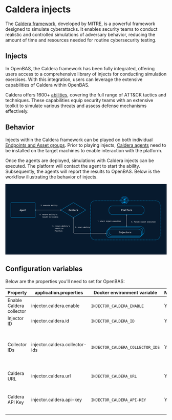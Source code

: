 # Caldera injects

The [Caldera framework](https://caldera.mitre.org/), developed by MITRE, is a powerful framework designed to simulate cyberattacks. It enables security teams to conduct realistic and controlled simulations of adversary behavior, reducing the amount of time and resources needed for routine cybersecurity testing.

## Injects

In OpenBAS, the Caldera framework has been fully integrated, offering users access to a comprehensive library of injects for conducting simulation exercises. With this integration, users can leverage the extensive capabilities of Caldera within OpenBAS.

Caldera offers 1600+ [abilities](https://caldera.readthedocs.io/en/latest/Learning-the-terminology.html#abilities-and-adversaries), covering the full range of ATT&CK tactics and techniques. These capabilities equip security teams with an extensive toolkit to simulate various threats and assess defense mechanisms effectively.

<!-- screenshot of the window "Integrations > Injectors > Caldera" with a nice list of injects -->


## Behavior

Injects within the Caldera framework can be played on both individual [Endpoints and Asset groups](assets). Prior to playing injects, [Caldera agents](injectors.md#agent-section) need to be installed on the target machines to enable interaction with the platform.

Once the agents are deployed, simulations with Caldera injects can be executed. The platform will contact the agent to start the ability. Subsequently, the agents will report the results to OpenBAS. Below is the workflow illustrating the behavior of injects.

![Async workflow](assets/inject-caldera.png)


## Configuration variables

<!-- cette partie n'est plus d'actualité maintenant que Caldera est built-in, non ? à supprimer ? Si ce n'est pas à supprimer, c'est à migrer dans une page de configuration, pas dans une page "usage" -->

Below are the properties you'll need to set for OpenBAS:

| Property                 | application.properties         | Docker environment variable      | Mandatory | Description                                              |
|--------------------------|--------------------------------|----------------------------------|-----------|----------------------------------------------------------|
| Enable Caldera collector | injector.caldera.enable        | `INJECTOR_CALDERA_ENABLE`        | Yes       | Enable the Caldera injector.                             |
| Injector ID              | injector.caldera.id            | `INJECTOR_CALDERA_ID`            | Yes       | The ID of the injector.                                  |
| Collector IDs            | injector.caldera.collector-ids | `INJECTOR_CALDERA_COLLECTOR_IDS` | Yes       | The collector IDs compatible with the injection process. |
| Caldera URL              | injector.caldera.url           | `INJECTOR_CALDERA_URL`           | Yes       | The URL of the Caldera instance.                         |
| Caldera API Key          | injector.caldera.api-key       | `INJECTOR_CALDERA_API-KEY`       | Yes       | The API Key for the rest API of the Caldera instance.    |

